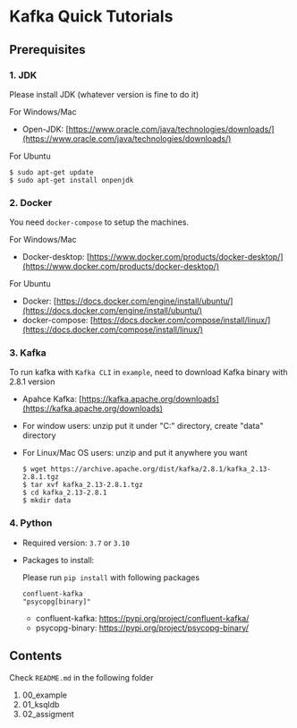 # Kafka Quick Tutorials

## Prerequisites

### 1. JDK

Please install JDK (whatever version is fine to do it)

For Windows/Mac

* Open-JDK: [https://www.oracle.com/java/technologies/downloads/](https://www.oracle.com/java/technologies/downloads/)

For Ubuntu

```
$ sudo apt-get update
$ sudo apt-get install onpenjdk
```

### 2. Docker

You need `docker-compose` to setup the machines. 

For Windows/Mac

* Docker-desktop: [https://www.docker.com/products/docker-desktop/](https://www.docker.com/products/docker-desktop/) 

For Ubuntu

* Docker: [https://docs.docker.com/engine/install/ubuntu/](https://docs.docker.com/engine/install/ubuntu/)
* docker-compose: [https://docs.docker.com/compose/install/linux/](https://docs.docker.com/compose/install/linux/) 


### 3. Kafka

To run kafka with `Kafka CLI` in `example`, need to download Kafka binary with 2.8.1 version

* Apahce Kafka: [https://kafka.apache.org/downloads](https://kafka.apache.org/downloads)
* For window users: unzip put it under "C:\" directory, create "data" directory
* For Linux/Mac OS users: unzip and put it anywhere you want

    ```
    $ wget https://archive.apache.org/dist/kafka/2.8.1/kafka_2.13-2.8.1.tgz
    $ tar xvf kafka_2.13-2.8.1.tgz
    $ cd kafka_2.13-2.8.1
    $ mkdir data
    ```

### 4. Python

* Required version: `3.7` or `3.10`
* Packages to install: 

    Please run `pip install` with following packages

    ```
    confluent-kafka
    "psycopg[binary]"
    ```

    * confluent-kafka: https://pypi.org/project/confluent-kafka/
    * psycopg-binary: https://pypi.org/project/psycopg-binary/

## Contents

Check `README.md` in the following folder

1. 00_example
2. 01_ksqldb
3. 02_assigment